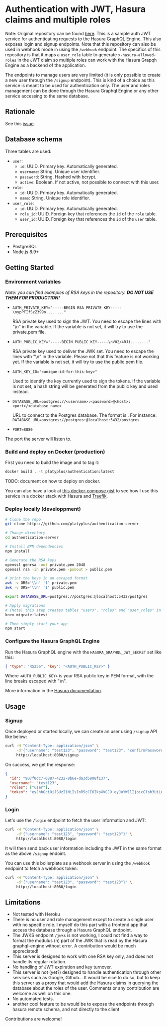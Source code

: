 # Authentication with JWT, Hasura claims and multiple roles

Note: Original repository can be found [here](https://github.com/platyplus/authentication-server).
This is a sample auth JWT service for authenticating requests to the Hasura GraphQL Engine. This also exposes login and signup endpoints. Note that this repository can also be used in webhook mode in using the `/webhook` endpoint. The specifics of this repository is that it maps a `user_role` table to generate `x-hasura-allowed-roles` in the JWT claim so multiple roles can work with the Hasura Grapqh Engine as a backend of the application.

The endpoints to manage users are very limited (it is only possible to create a new user through the `/signup` endpoint). This is kind of a choice as this service is meant to be used for authentication only. The user and roles management can be done through the Hasura Graphql Engine or any other service accessing to the same database.

## Rationale

See this [issue](https://github.com/hasura/graphql-engine/issues/1420).

## Database schema

Three tables are used:

- `user`:
  - `id`: UUID. Primary key. Automatically generated.
  - `username`: String. Unique user identifier.
  - `password`: String. Hashed with bcrypt.
  - `active`: Boolean. If not active, not possible to connect with this user.
- `role`:
  - `id`: UUID. Primary key. Automatically generated.
  - `name`: String. Unique role identifier.
- `user_role`:
  - `id`: UUID. Primary key. Automatically generated.
  - `role_id`: UUID. Foreign key that references the `id` of the `role` table.
  - `user_id`: UUID. Foreign key that references the `id` of the `user` table.

## Prerequisites

- PostgreSQL
- Node.js 8.9+

## Getting Started

### Environment variables

_Note: you can find examples of RSA keys in the repository. **DO NOT USE THEM FOR PRODUCTION!**_

- `AUTH_PRIVATE_KEY="-----BEGIN RSA PRIVATE KEY-----\nypPTIfSzZ399o........"`

  RSA private key used to sign the JWT. You need to escape the lines with "\n" in the variable. If the variable is not set, it will try to use the private.pem file.

- `AUTH_PUBLIC_KEY="-----BEGIN PUBLIC KEY-----\nV02/4RJi........"`

  RSA private key used to deliver the JWK set. You need to escape the lines with "\n" in the variable. Please not that this feature is not working yet. If the variable is not set, it will try to use the public.pem file.

- `AUTH_KEY_ID="<unique-id-for-this-key>"`

  Used to identify the key currently used to sign the tokens. If the variable is not set, a hash string will be generated from the public key and used instead.

- `DATABASE_URL=postgres://<username>:<password>@<host>:<port>/<database_name>`

  URL to connect to the Postgres database. The format is . For instance: `DATABASE_URL=postgres://postgres:@localhost:5432/postgres`

- `PORT=8080`

The port the server will listen to.

### Build and deploy on Docker (production)

First you need to build the image and to tag it:

```bash
docker build . -t platyplus/authentication:latest
```

TODO: document on how to deploy on docker.

You can also have a look at [this docker-compose gist](https://gist.github.com/plmercereau/b8503c869ffa2b5d4e42dc9137b56ae1) to see how I use this service in a docker stack with Hasura and [Traefik](https://traefik.io/).

### Deploy locally (developpment)

```bash
# Clone the repo
git clone https://github.com/platyplus/authentication-server

# Change directory
cd authentication-server

# Install NPM dependencies
npm install

# Generate the RSA keys
openssl genrsa -out private.pem 2048
openssl rsa -in private.pem -pubout > public.pem

# print the keys in an escaped format
awk -v ORS='\\n' '1' private.pem
awk -v ORS='\\n' '1' public.pem

export DATABASE_URL=postgres://postgres:@localhost:5432/postgres

# Apply migrations
# (Note) this step creates tables "users", "roles" and "user_roles" in the database
knex migrate:latest

# Then simply start your app
npm start
```

<!-- ### Deploy with Heroku

TODO: test deployment with heroku, and rewrite this part

```bash
 # Create heroku app
 heroku create <app-name>

 # Create PostgreSQL addon
 heroku addons:create heroku-postgresql:hobby-dev -a <app-name>

 # Add git remote
 git remote add heroku https://git.heroku.com/<app-name>.git

 # Push changes to heroku
 # Note: You need to run this command from the toplevel of the working tree (graphql-enginej)
 git subtree push --prefix community/boilerplates/auth-webhooks/passport-js heroku master

 # Apply migrations
# (Note) this step creates a "users" table in the database
 heroku run knex migrate:latest
``` -->

### Configure the Hasura GraphQL Engine

Run the Hasura GraphQL engine with the `HASURA_GRAPHQL_JWT_SECRET` set like this:

```json
{ "type": "RS256", "key": "<AUTH_PUBLIC_KEY>" }
```

Where `<AUTH_PUBLIC_KEY>` is your RSA public key in PEM format, with the line breaks escaped with "\n".

More information in the [Hasura documentation](https://docs.hasura.io/1.0/graphql/manual/auth/jwt.html).

## Usage

### Signup

Once deployed or started locally, we can create an user using `/signup` API like below:

```bash
curl -H "Content-Type: application/json" \
     -d'{"username": "test123", "password": "test123", "confirmPassword": "test123"}' \
     http://localhost:8080/signup
```

On success, we get the response:

```json
{
  "id": "907f0dc7-6887-4232-8b6e-da3d5908f137",
  "username": "test123",
  "roles": ["user"],
  "token": "eyJhbGciOiJSUzI1NiIsInR5cCI6IkpXVCJ9.eyJuYW1lIjoicGlsb3UiLCJodHRwczovL2hhc3VyYS5pby9qd3QvY2xhaW1zIjp7IngtaGFzdXJhLWFsbG93ZWQtcm9sZXMiOlsibWFuYWdlciIsInVzZXIiXSwieC1oYXN1cmEtZGVmYXVsdC1yb2xlIjoidXNlciIsIngtaGFzdXJhLXVzZXItaWQiOiI5MDdmMGRjNy02ODg3LTQyMzItOGI2ZS1kYTNkNTkwOGYxMzcifSwiaWF0IjoxNTQ4OTI5MTY2LCJleHAiOjE1NTE1MjExNjYsInN1YiI6IjkwN2YwZGM3LTY4ODctNDIzMi04YjZlLWRhM2Q1OTA4ZjEzNyJ9.hoY-lZ-6rbN_WVFy0Taxbf6QCtDPaTm407l6opv2bz-Hui9T7l7aafStsx9w-UscWUFWHpeStIo1ObV-lT8-j9t-nw9q5fr8wuO2zyKBMXjhD57ykR6BcKvJQMxE1JjyetVLHpj5r4mIb7_kaA8Dj8Vy2yrWFReHXDczYpQGc43mxxC05B5_xdScQrSbs9MkgQRh-Z5EknlLKWkpbuxPvoyWcH1wgLum7UABGNO7drvmcDDaRk6Lt99A3t40sod9mJ3H9UqdooLOfBAg9kcaCSgqWDkmCLBwtM8ONbKZ4cEZ8NEseCQYKqIoyHQH9vbf9Y6GBaJVbBoEay1cI48Hig"
}
```

### Login

Let's use the `/login` endpoint to fetch the user information and JWT:

```bash
curl -H "Content-Type: application/json" \
     -d'{"username": "test123", "password": "test123"}' \
     http://localhost:8080/login
```

It will then send back user information including the JWT in the same format as the above `/signup` endoint.

You can use this boilerplate as a webhook server in using the `/webhook` endpoint to fetch a webhook token:

```bash
curl -H "Content-Type: application/json" \
     -d'{"username": "test123", "password": "test123"}' \
     http://localhost:8080/login
```

<!-- ### JWKS for GraphQL Engine

Auth webhook that can be configured with Hasura GraphQl Engine is available at `/webhook`. It accepts Authorization header to validate the token against an user.

The client just need to add `Authorization: Bearer <token>` to the request sending to GraphQL Engine.

The endpoint (say `http://localhost:8080/webhook`) can be given as an environment variable `HASURA_GRAPHQL_AUTH_HOOK` to GraphQL Engine.

[Read more about webhook here](https://docs.hasura.io/1.0/graphql/manual/auth/webhook.html). -->

<!-- TODO: JWKS endpoint -->

## Limitations

- Not tested with Heroku
- There is no user and role management except to create a single user with no specific role. I myself do this part with a frontend app that access the database through a Hasura GraphQL endpoint.
- The JWKS endpoint `/jwks` is not working, I could not find a way to format the modulus (n) part of the JWK that is read by the Hasura graphql-engine without error. A contribution would be much appreciated!
- This server is designed to work with one RSA key only, and does not handle its regular rotation.
- No handling of JWT expiration and key turnover.
- This server is not (yet?) designed to handle authentication through other services such as Google, Github... It would be nice to do so, but to keep this server as a proxy that would add the Hasura claims in querying the database about the roles of the user. Comments or any contribution are welcome as well on this one.
- No automated tests.
- another cool feature to be would be to expose the endpoints through hasura remote schema, and not directly to the client

Contributions are welcome!
